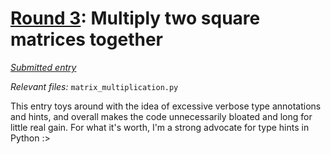 # [Round 3](https://cg.esolangs.gay/3/): Multiply two square matrices together

[*Submitted entry*](https://cg.esolangs.gay/3/#1)

*Relevant files:* `matrix_multiplication.py`

This entry toys around with the idea of excessive verbose type annotations and hints, and overall makes
the code unnecessarily bloated and long for little real gain. For what it's worth, I'm a strong advocate for
type hints in Python :>

